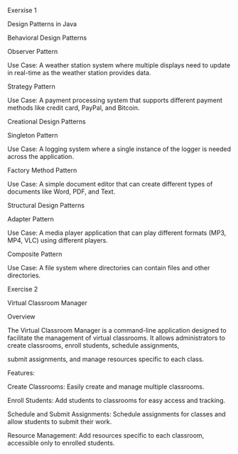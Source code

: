 Exerxise 1

Design Patterns in Java

Behavioral Design Patterns

Observer Pattern

Use Case: A weather station system where multiple displays need to update in real-time as the weather station provides data.

Strategy Pattern

Use Case: A payment processing system that supports different payment methods like credit card, PayPal, and Bitcoin.


Creational Design Patterns

Singleton Pattern

Use Case: A logging system where a single instance of the logger is needed across the application.

Factory Method Pattern

Use Case: A simple document editor that can create different types of documents like Word, PDF, and Text.


Structural Design Patterns

Adapter Pattern

Use Case: A media player application that can play different formats (MP3, MP4, VLC) using different players.

Composite Pattern

Use Case: A file system where directories can contain files and other directories.


Exercise 2

Virtual Classroom Manager

Overview

The Virtual Classroom Manager is a command-line application designed to facilitate the management of virtual classrooms. It allows administrators to create classrooms, enroll students, schedule assignments, 

submit assignments, and manage resources specific to each class.

Features:

Create Classrooms: Easily create and manage multiple classrooms.

Enroll Students: Add students to classrooms for easy access and tracking.

Schedule and Submit Assignments: Schedule assignments for classes and allow students to submit their work.

Resource Management: Add resources specific to each classroom, accessible only to enrolled students.
